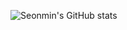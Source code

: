 ![Seonmin's GitHub stats](https://github-readme-stats.vercel.app/api?username=youngmin109-dev&show_icons=true&theme=tokyonight)

